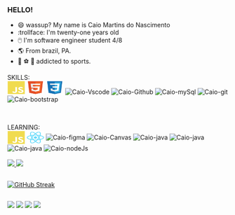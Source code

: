 ### HELLO!


- 😄 wassup? My name is Caio Martins do Nascimento
- :trollface: I'm twenty-one years old
- 🖱️ I'm software engineer student 4/8
- 🌎 From brazil, PA.
-  🏀  ⚽ 💪 addicted to sports. 

<div style="display: inline_block">
    SKILLS:
  </div>
  <div style="display: inline_block">
     <img  alt="Caio-Js" height="30" width="40" src="https://raw.githubusercontent.com/devicons/devicon/master/icons/javascript/javascript-plain.svg">
     <img  alt="Caio-HTML" height="30" width="40" src="https://raw.githubusercontent.com/devicons/devicon/master/icons/html5/html5-original.svg">
     <img  alt="Caio-CSS" height="30" width="40" src="https://raw.githubusercontent.com/devicons/devicon/master/icons/css3/css3-original.svg">
     <img  alt="Caio-Vscode" height="30" width="40" src="https://cdn.jsdelivr.net/gh/devicons/devicon/icons/vscode/vscode-original.svg" />
     <img  alt="Caio-Github" height="30" width="40" src="https://cdn.jsdelivr.net/gh/devicons/devicon/icons/github/github-original.svg" />
     <img  alt="Caio-mySql" height="30" width="40"  src="https://cdn.jsdelivr.net/gh/devicons/devicon/icons/mysql/mysql-original.svg" />
     <img  alt="Caio-git" height="30" width="40" src="https://cdn.jsdelivr.net/gh/devicons/devicon/icons/git/git-original.svg" />
     <img alt="Caio-bootstrap" height="30" width="40" src="https://cdn.jsdelivr.net/gh/devicons/devicon/icons/bootstrap/bootstrap-original.svg" />

  </div><br>
  
  ##
  
  <div style="display: inline_block">
    LEARNING:
  </div>
  <div style="display: inline_block">
    <img align="center" alt="Caio-Js" height="30" width="40" src="https://raw.githubusercontent.com/devicons/devicon/master/icons/javascript/javascript-plain.svg">
    <img align="center" alt="Caio-React" height="30" width="40" src="https://raw.githubusercontent.com/devicons/devicon/master/icons/react/react-original.svg">
    <img align="center" alt="Caio-figma" height="30" width="40" src="https://cdn.jsdelivr.net/gh/devicons/devicon/icons/figma/figma-original.svg" />
    <img align="center" alt="Caio-Canvas" height="30" width="40" src="https://cdn.jsdelivr.net/gh/devicons/devicon/icons/canva/canva-original.svg" />
  <img align="center" alt="Caio-java" height="30" width="40" src="https://cdn.jsdelivr.net/gh/devicons/devicon/icons/java/java-original.svg" />
  <img align="center" alt="Caio-java" height="30" width="40" src="https://cdn.jsdelivr.net/gh/devicons/devicon/icons/php/php-original.svg" />
    <img align="center" alt="Caio-java" height="30" width="40" src="https://cdn.jsdelivr.net/gh/devicons/devicon/icons/python/python-original.svg" />
    <img align="center" alt="Caio-nodeJs" height="30" src="https://cdn.jsdelivr.net/gh/devicons/devicon/icons/nodejs/nodejs-original.svg" />
   

  
  </div><br>
  
  
<div style="display: inline_block">
  <a href="https://github.com/CaioMartinss">
  <img height="150em" src="https://github-readme-stats.vercel.app/api?username=CaioMartinss&show_icons=true&theme=cobalt&include_all_commits=true&count_private=true"/>
  <img height="150em" src="https://github-readme-stats.vercel.app/api/top-langs/?username=CaioMartinss&layout=compact&langs_count=7&theme=cobalt"/>
</div>
    
 ##   

[![GitHub Streak](http://github-readme-streak-stats.herokuapp.com?user=CaioMartinss&theme=tokyonight_duo&locale=pt-br)](https://git.io/streak-stats)


##

<div> 
  <a href="https://www.instagram.com/caiomartinxs__/" target="_blank"><img src="https://img.shields.io/badge/-Instagram-%23E4405F?style=for-the-badge&logo=instagram&logoColor=white" target="_blank"></a>
  <a href = "mailto:martinscaio29@gmail.com"><img src="https://img.shields.io/badge/-Gmail-%23333?style=for-the-badge&logo=gmail&logoColor=white" target="_blank"></a>
  <a href= "https://www.linkedin.com/in/caio-martinss/" target="_blank"><img src="https://img.shields.io/badge/LinkedIn-0077B5?style=for-the-badge&logo=linkedin&logoColor=white" target="_blank"></a> 
  <a href="#" target="_blank"><img src="https://img.shields.io/badge/Facebook-1877F2?style=for-the-badge&logo=facebook&logoColor=white" target="_blank"></a> 
  </a> 
  
  
</div>
